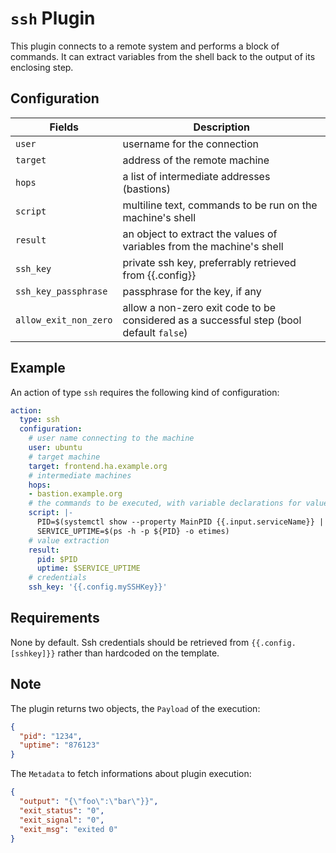 # `ssh` Plugin

This plugin connects to a remote system and performs a block of commands. It can extract variables from the shell back to the output of its enclosing step.

## Configuration

|Fields|Description
|---|---
| `user` | username for the connection
| `target` | address of the remote machine
| `hops` | a list of intermediate addresses (bastions)
| `script` | multiline text, commands to be run on the machine's shell
| `result` | an object to extract the values of variables from the machine's shell
| `ssh_key` | private ssh key, preferrably retrieved from {{.config}}
| `ssh_key_passphrase` | passphrase for the key, if any
| `allow_exit_non_zero` | allow a non-zero exit code to be considered as a successful step (bool default `false`)

## Example

An action of type `ssh` requires the following kind of configuration:

```yaml
action:
  type: ssh
  configuration:
    # user name connecting to the machine
    user: ubuntu
    # target machine
    target: frontend.ha.example.org
    # intermediate machines
    hops:
    - bastion.example.org
    # the commands to be executed, with variable declarations for value extraction
    script: |-
      PID=$(systemctl show --property MainPID {{.input.serviceName}} | cut -d= -f2)
      SERVICE_UPTIME=$(ps -h -p ${PID} -o etimes)
    # value extraction
    result: 
      pid: $PID
      uptime: $SERVICE_UPTIME
    # credentials
    ssh_key: '{{.config.mySSHKey}}'
```

## Requirements

None by default. Ssh credentials should be retrieved from `{{.config.[sshkey]}}` rather than hardcoded on the template.

## Note

The plugin returns two objects, the `Payload` of the execution:

```json
{
  "pid": "1234",
  "uptime": "876123"
}
```

The `Metadata` to fetch informations about plugin execution:

```json
{
  "output": "{\"foo\":\"bar\"}}",
  "exit_status": "0",
  "exit_signal": "0",
  "exit_msg": "exited 0"
}
```
